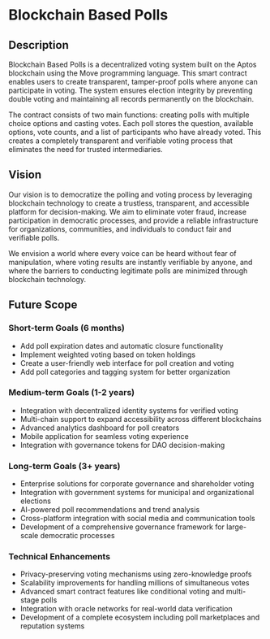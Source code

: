 # Blockchain Based Polls

## Description

Blockchain Based Polls is a decentralized voting system built on the Aptos blockchain using the Move programming language. This smart contract enables users to create transparent, tamper-proof polls where anyone can participate in voting. The system ensures election integrity by preventing double voting and maintaining all records permanently on the blockchain.

The contract consists of two main functions: creating polls with multiple choice options and casting votes. Each poll stores the question, available options, vote counts, and a list of participants who have already voted. This creates a completely transparent and verifiable voting process that eliminates the need for trusted intermediaries.

## Vision

Our vision is to democratize the polling and voting process by leveraging blockchain technology to create a trustless, transparent, and accessible platform for decision-making. We aim to eliminate voter fraud, increase participation in democratic processes, and provide a reliable infrastructure for organizations, communities, and individuals to conduct fair and verifiable polls.

We envision a world where every voice can be heard without fear of manipulation, where voting results are instantly verifiable by anyone, and where the barriers to conducting legitimate polls are minimized through blockchain technology.

## Future Scope

### Short-term Goals (6 months)
- Add poll expiration dates and automatic closure functionality
- Implement weighted voting based on token holdings
- Create a user-friendly web interface for poll creation and voting
- Add poll categories and tagging system for better organization

### Medium-term Goals (1-2 years)
- Integration with decentralized identity systems for verified voting
- Multi-chain support to expand accessibility across different blockchains
- Advanced analytics dashboard for poll creators
- Mobile application for seamless voting experience
- Integration with governance tokens for DAO decision-making

### Long-term Goals (3+ years)
- Enterprise solutions for corporate governance and shareholder voting
- Integration with government systems for municipal and organizational elections
- AI-powered poll recommendations and trend analysis
- Cross-platform integration with social media and communication tools
- Development of a comprehensive governance framework for large-scale democratic processes

### Technical Enhancements
- Privacy-preserving voting mechanisms using zero-knowledge proofs
- Scalability improvements for handling millions of simultaneous votes
- Advanced smart contract features like conditional voting and multi-stage polls
- Integration with oracle networks for real-world data verification
- Development of a complete ecosystem including poll marketplaces and reputation systems
